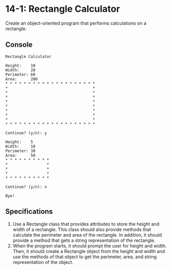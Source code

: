 # 14-1: Rectangle Calculator
Create an object-oriented program that performs calculations on a rectangle.
## Console
```
Rectangle Calculator

Height:    10
Width:     20
Perimeter: 60
Area:      200
* * * * * * * * * * * * * * * * * * * *
*                                     *
*                                     *
*                                     *
*                                     *
*                                     *
*                                     *
*                                     *
*                                     *
* * * * * * * * * * * * * * * * * * * *

Continue? (y/n): y

Height:    5
Width:     10
Perimeter: 30
Area:      50
* * * * * * * * * *
*                 *
*                 *
*                 *
* * * * * * * * * *

Continue? (y/n): n

Bye!
```
## Specifications
1. Use a Rectangle class that provides attributes to store the height and width of a rectangle. This class should also provide methods that calculate the perimeter and area of the rectangle. In addition, it should provide a method that gets a string representation of the rectangle.
2. When the program starts, it should prompt the user for height and width. Then, it should create a Rectangle object from the height and width and use the methods of that object to get the perimeter, area, and string representation of the object.